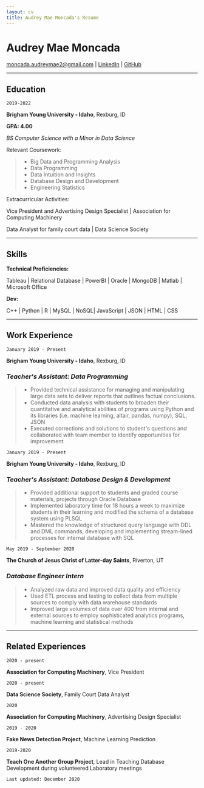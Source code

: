 ```yaml
---
layout: cv
title: Audrey Mae Moncada's Resume
---
```


# Audrey Mae Moncada
<div id="webaddress">
<a href="moncada.audreymae2@gmail.com">moncada.audreymae2@gmail.com</a>
| <a href="https://www.linkedin.com/in/audrey-mae-moncada/">LinkedIn</a>
| <a href="https://github.com/audreymae">GitHub</a>
</div>

<!-- https://www.monique.tech/the-art-of-markdown -->

---

## Education

`2019-2022`

__Brigham Young University - Idaho__, Rexburg, ID

**GPA: 4.00**

*BS Computer Science with a Minor in Data Science*

Relevant Coursework:
> * Big Data and Programming Analysis
> * Data Programming
> * Data Intuition and Insights
> * Database Design and Development
> * Engineering Statistics

Extracurricular Activities:

<span> Vice President and Advertising Design Specialist | Association for Computing Machinery</span>

<span>Data Analyst for family court data | Data Science Society</span>

---

## Skills

**Technical Proficiencies:**

<span>Tableau | Relational Database | PowerBI | Oracle | MongoDB  | Matlab | Microsoft Office</span>

**Dev:**

<span>C++  | Python  |  R  |  MySQL  | NoSQL| JavaScript | JSON | HTML | CSS</span>

---

## Work Experience

`January 2019 - Present`

__Brigham Young University - Idaho__, Rexburg, ID

### *Teacher's Assistant: Data Programming*

> * Provided technical assistance for managing and manipulating large data sets to deliver reports that outlines factual conclusions. 
> * Conducted data analysis with students to broaden their quantitative and analytical abilities of programs using Python and its libraries (i.e. machine learning, altair, pandas, numpy), SQL, JSON
> * Executed corrections and solutions to student's questions and collaborated with team member to identify opportunities for improvement


`January 2019 - Present`

__Brigham Young University - Idaho__, Rexburg, ID

### *Teacher's Assistant: Database Design & Development*

> * Provided additional support to students and graded course materials, projects through Oracle Database 
> * Implemented laboratory time for 18 hours a week to maximize students in their learning and modified the schema of a database system using PLSQL
> * Mastered the knowledge of structured query language with DDL and DML commands, developing and implementing stream-lined processes for internal database with SQL

`May 2019 - September 2020`

__The Church of Jesus Christ of Latter-day Saints__, Riverton, UT

### *Database Engineer Intern*
> * Analyzed raw data and improved data quality and efficiency
> * Used ETL process and testing to collect data from multiple sources to comply with data warehouse standards
> * Improved large volumes of data over 400 from internal and external sources to employ sophisticated analytics programs, machine learning and statistical methods

---

## Related Experiences

`2020 - present`

__Association for Computing Machinery__, Vice President


`2020 - present`

__Data Science Society__, Family Court Data Analyst


`2020 `

__Association for Computing Machinery__, Advertising Design Specialist


`2019 - 2020`

__Fake News Detection Project__, Machine Learning Prediction


`2019-2020`

__Teach One Another Group Project__, Lead in Teaching Database Development during volunteered Laboratory meetings



`Last updated: December 2020`

